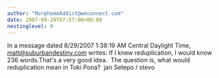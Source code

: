 ```yaml
---
author: "MorphemeAddict@wmconnect.com"
date: 2007-08-29T07:57:00+00:00
nestinglevel: 0
---
```

In a message dated 8/29/2007 1:38:19 AM Central Daylight Time, [matt@suburbandestiny.com](mailto://matt@suburbandestiny.com) writes:
If I knew reduplication, I would know 236 words.That's a very good idea.  The question is, what would reduplication mean in Toki Pona?  jan Setepo / stevo